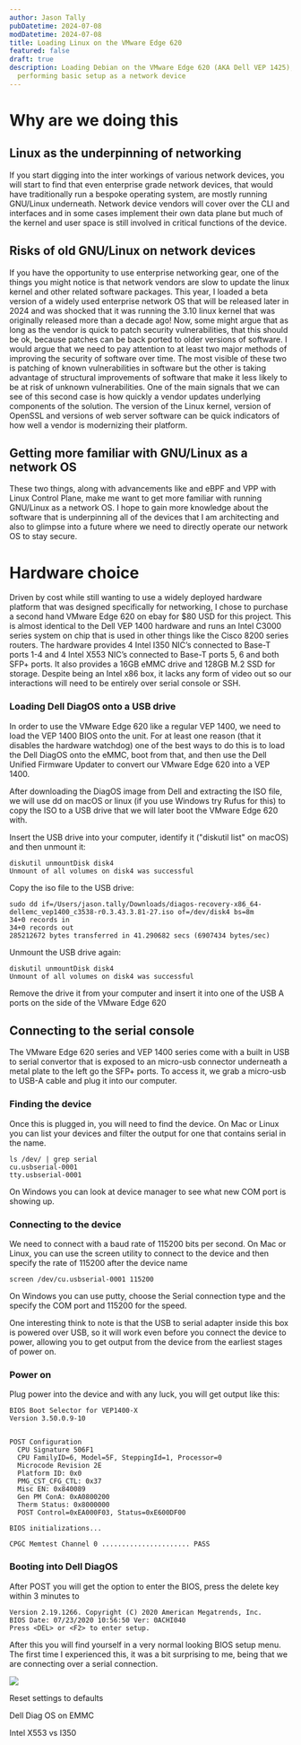 ```yaml
---
author: Jason Tally
pubDatetime: 2024-07-08
modDatetime: 2024-07-08
title: Loading Linux on the VMware Edge 620
featured: false
draft: true
description: Loading Debian on the VMware Edge 620 (AKA Dell VEP 1425), and
  performing basic setup as a network device
---
```

# Why are we doing this

## Linux as the underpinning of networking

If you start digging into the inter workings of various network devices, you will start to find that even enterprise grade network devices, that would have traditionally run a bespoke operating system, are mostly running GNU/Linux underneath. Network device vendors will cover over the CLI and interfaces and in some cases implement their own data plane but much of the kernel and user space is still involved in critical functions of the device.

## Risks of old GNU/Linux on network devices

If you have the opportunity to use enterprise networking gear, one of the things you might notice is that network vendors are slow to update the linux kernel and other related software packages. This year, I loaded a beta version of a widely used enterprise network OS that will be released later in 2024 and was shocked that it was running the 3.10 linux kernel that was originally released more than a decade ago! Now, some might argue that as long as the vendor is quick to patch security vulnerabilities, that this should be ok, because patches can be back ported to older versions of software. I would argue that we need to pay attention to at least two major methods of improving the security of software over time. The most visible of these two is patching of known vulnerabilities in software but the other is taking advantage of structural improvements of software that make it less likely to be at risk of unknown vulnerabilities. One of the main signals that we can see of this second case is how quickly a vendor updates underlying components of the solution. The version of the Linux kernel, version of OpenSSL and versions of web server software can be quick indicators of how well a vendor is modernizing their platform.

## Getting more familiar with GNU/Linux as a network OS

These two things, along with advancements like and eBPF and VPP with Linux Control Plane, make me want to get more familiar with running GNU/Linux as a network OS. I hope to gain more knowledge about the software that is underpinning all of the devices that I am architecting and also to glimpse into a future where we need to directly operate our network OS to stay secure.

# Hardware choice

Driven by cost while still wanting to use a widely deployed hardware platform that was designed specifically for networking, I chose to purchase a second hand VMware Edge 620 on ebay for $80 USD for this project. This is almost identical to the Dell VEP 1400 hardware and runs an Intel C3000 series system on chip that is used in other things like the Cisco 8200 series routers. The hardware provides 4 Intel I350 NIC’s connected to Base-T ports 1-4 and 4 Intel X553 NIC’s connected to Base-T ports 5, 6 and both SFP+ ports. It also provides a 16GB eMMC drive and 128GB M.2 SSD for storage. Despite being an Intel x86 box, it lacks any form of video out so our interactions will need to be entirely over serial console or SSH.

### Loading Dell DiagOS onto a USB drive

In order to use the VMware Edge 620 like a regular VEP 1400, we need to load the VEP 1400 BIOS onto the unit. For at least one reason (that it disables the hardware watchdog) one of the best ways to do this is to load the Dell DiagOS onto the eMMC, boot from that, and then use the Dell Unified Firmware Updater to convert our VMware Edge 620 into a VEP 1400.

After downloading the DiagOS image from Dell and extracting the ISO file, we will use dd on macOS or linux (if you use Windows try Rufus for this) to copy the ISO to a USB drive that we will later boot the VMware Edge 620 with.

Insert the USB drive into your computer, identify it ("diskutil list" on macOS) and then unmount it:

```
diskutil unmountDisk disk4
Unmount of all volumes on disk4 was successful
```

Copy the iso file to the USB drive:

```
sudo dd if=/Users/jason.tally/Downloads/diagos-recovery-x86_64-dellemc_vep1400_c3538-r0.3.43.3.81-27.iso of=/dev/disk4 bs=8m
34+0 records in
34+0 records out
285212672 bytes transferred in 41.290682 secs (6907434 bytes/sec)
```

Unmount the USB drive again:

```
diskutil unmountDisk disk4
Unmount of all volumes on disk4 was successful
```

Remove the drive it from your computer and insert it into one of the USB A ports on the side of the VMware Edge 620

## Connecting to the serial console

The VMware Edge 620 series and VEP 1400 series come with a built in USB to serial convertor that is exposed to an micro-usb connector underneath a metal plate to the left go the SFP+ ports. To access it, we grab a micro-usb to USB-A cable and plug it into our computer.

### Finding the device

Once this is plugged in, you will need to find the device. On Mac or Linux you can list your devices and filter the output for one that contains serial in the name.

```
ls /dev/ | grep serial
cu.usbserial-0001
tty.usbserial-0001
```

On Windows you can look at device manager to see what new COM port is showing up.

### Connecting to the device

We need to connect with a baud rate of 115200 bits per second. On Mac or Linux, you can use the screen utility to connect to the device and then specify the rate of 115200 after the device name

```
screen /dev/cu.usbserial-0001 115200 
```

On Windows you can use putty, choose the Serial connection type and the specify the COM port and 115200 for the speed.

One interesting think to note is that the USB to serial adapter inside this box is powered over USB, so it will work even before you connect the device to power, allowing you to get output from the device from the earliest stages of power on.

### Power on

Plug power into the device and with any luck, you will get output like this:

```
BIOS Boot Selector for VEP1400-X
Version 3.50.0.9-10


POST Configuration
  CPU Signature 506F1
  CPU FamilyID=6, Model=5F, SteppingId=1, Processor=0
  Microcode Revision 2E
  Platform ID: 0x0
  PMG_CST_CFG_CTL: 0x37
  Misc EN: 0x840089
  Gen PM ConA: 0xA0800200
  Therm Status: 0x8000000
  POST Control=0xEA000F03, Status=0xE600DF00

BIOS initializations...

CPGC Memtest Channel 0 ...................... PASS
```

### Booting into Dell DiagOS

After POST you will get the option to enter the BIOS, press the delete key within 3 minutes to

```
Version 2.19.1266. Copyright (C) 2020 American Megatrends, Inc.
BIOS Date: 07/23/2020 10:56:50 Ver: 0ACHI040
Press <DEL> or <F2> to enter setup.    
```

After this you will find yourself in a very normal looking BIOS setup menu. The first time I experienced this, it was a bit surprising to me, being that we are connecting over a serial connection.

![](//assets/VMwareedge620BIOS.jpg)

Reset settings to defaults

Dell Diag OS on EMMC

Intel X553 vs I350